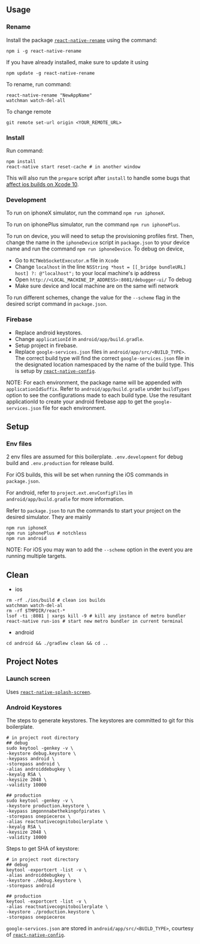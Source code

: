 ## Usage

### Rename

Install the package [`react-native-rename`](https://github.com/junedomingo/react-native-rename) using the command:
```
npm i -g react-native-rename
```
If you have already installed, make sure to update it using
```
npm update -g react-native-rename
```

To rename, run command:
```
react-native-rename "NewAppName"
watchman watch-del-all
```

To change remote
```
git remote set-url origin <YOUR_REMOTE_URL>
```

### Install

Run command:
```
npm install
react-native start reset-cache # in another window
```
This will also run the `prepare` script after `install` to handle some bugs that [affect ios builds on Xcode 10](https://github.com/facebook/react-native/issues/20774).

### Development

To run on iphoneX simulator, run the command `npm run iphoneX`.

To run on iphonePlus simulator, run the command `npm run iphonePlus`.

To run on device, you will need to setup the provisioning profiles first. Then, change the name in the `iphoneDevice` script in `package.json` to your device name and run the command `npm run iphoneDevice`.
To debug on device,
* Go to `RCTWebSocketExecutor.m` file in `Xcode`
* Change `localhost` in the line `NSString *host = [[_bridge bundleURL] host] ?: @"localhost";` to your local machine's ip address
* Open `http://<LOCAL_MACHINE_IP_ADDRESS>:8081/debugger-ui/` To debug
* Make sure device and local machine are on the same wifi network

To run different schemes, change the value for the `--scheme` flag in the desired script command in `package.json`.

### Firebase

* Replace android keystores.
* Change `applicationId` in `android/app/build.gradle`.
* Setup project in firebase.
* Replace `google-services.json` files in `android/app/src/<BUILD_TYPE>`. The correct build type will find the correct `google-services.json` file in the designated location namespaced by the name of the build type. This is setup by [`react-native-config`](https://github.com/luggit/react-native-config/issues/245#issuecomment-386443819).

NOTE: For each environment, the package name will be appended with `applicationIdSuffix`. Refer to `android/app/build.gradle` under `buildTypes` option to see the configurations made to each build type. Use the resultant applicationId to create your android firebase app to get the `google-services.json` file for each environment.

## Setup

### Env files

2 env files are assumed for this boilerplate. `.env.development` for debug build and `.env.production` for release build.

For iOS builds, this will be set when running the iOS commands in `package.json`.

For android, refer to `project.ext.envConfigFiles` in `android/app/build.gradle` for more information.

Refer to `package.json` to run the commands to start your project on the desired simulator. They are mainly
```
npm run iphoneX
npm run iphonePlus # notchless
npm run android
```
NOTE: For iOS you may wan to add the `--scheme` option in the event you are running multiple targets.

## Clean

* ios
```
rm -rf ./ios/build # clean ios builds
watchman watch-del-al
rm -rf $TMPDIR/react-*
lsof -ti :8081 | xargs kill -9 # kill any instance of metro bundler
react-native run-ios # start new metro bundler in current terminal
```

* android
```
cd android && ./gradlew clean && cd ..
```

## Project Notes

### Launch screen

Uses [`react-native-splash-screen`](https://github.com/crazycodeboy/react-native-splash-screen).

### Android Keystores
The steps to generate keystores. The keystores are committed to git for this boilerplate.
```
# in project root directory
## debug
sudo keytool -genkey -v \
-keystore debug.keystore \
-keypass android \
-storepass android \
-alias androiddebugkey \
-keyalg RSA \
-keysize 2048 \
-validity 10000

## production
sudo keytool -genkey -v \
-keystore production.keystore \
-keypass imgonnnabethekingofpirates \
-storepass onepiecerox \
-alias reactnativecognitoboilerplate \
-keyalg RSA \
-keysize 2048 \
-validity 10000
```

Steps to get SHA of keystore:
```
# in project root directory
## debug
keytool -exportcert -list -v \
-alias androiddebugkey \
-keystore ./debug.keystore \
-storepass android

## production
keytool -exportcert -list -v \
-alias reactnativecognitoboilerplate \
-keystore ./production.keystore \
-storepass onepiecerox
```

`google-services.json` are stored in `android/app/src/<BUILD_TYPE>`, courtesy of [`react-native-config`](https://github.com/luggit/react-native-config/issues/245).